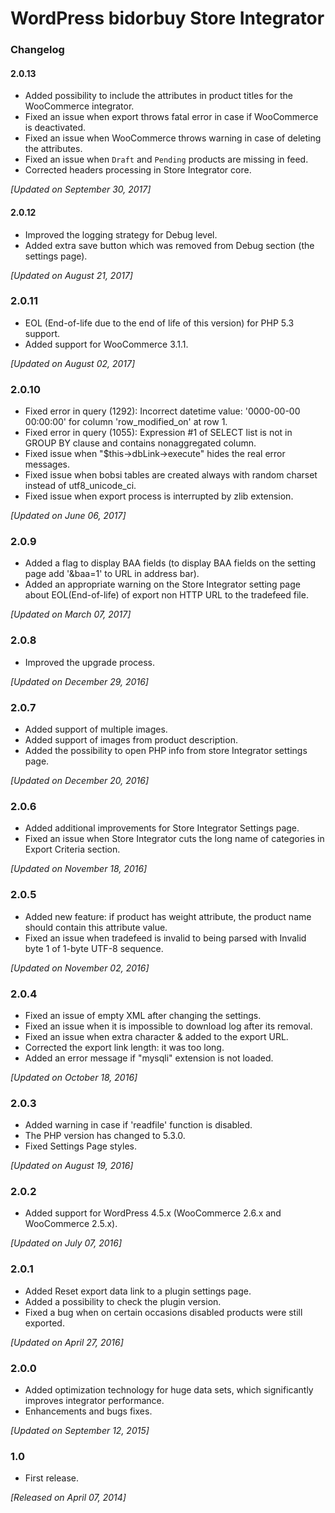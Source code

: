 # WordPress bidorbuy Store Integrator

### Changelog

#### 2.0.13
* Added possibility to include the attributes in product titles for the WooCommerce integrator.
* Fixed an issue when export throws fatal error in case if WooCommerce is deactivated.
* Fixed an issue when WooCommerce throws warning in case of deleting the attributes.
* Fixed an issue when `Draft` and `Pending` products are missing in feed.
* Corrected headers processing in Store Integrator core.

_[Updated on September 30, 2017]_

#### 2.0.12
* Improved the logging strategy for Debug level.
* Added extra save button which was removed from Debug section (the settings page).

_[Updated on August 21, 2017]_

### 2.0.11

* EOL (End-of-life due to the end of life of this version) for PHP 5.3 support.
* Added support for WooCommerce 3.1.1.

_[Updated on August 02, 2017]_

### 2.0.10

* Fixed error in query (1292): Incorrect datetime value: '0000-00-00 00:00:00' for column 'row_modified_on' at row 1.
* Fixed error in query (1055): Expression #1 of SELECT list is not in GROUP BY clause and contains nonaggregated column.
* Fixed issue when "$this->dbLink->execute" hides the real error messages.
* Fixed issue when bobsi tables are created always with random charset instead of utf8_unicode_ci.
* Fixed issue when export process is interrupted by zlib extension.

_[Updated on June 06, 2017]_

### 2.0.9

* Added a flag to display BAA fields (to display BAA fields on the setting page add '&baa=1' to URL in address bar).
* Added an appropriate warning on the Store Integrator setting page about EOL(End-of-life) of export non HTTP URL to the tradefeed file.

_[Updated on March 07, 2017]_

### 2.0.8

* Improved the upgrade process.

_[Updated on December 29, 2016]_

### 2.0.7

* Added support of multiple images.
* Added support of images from product description.
* Added the possibility to open PHP info from store Integrator settings page.

_[Updated on December 20, 2016]_

### 2.0.6

* Added additional improvements for Store Integrator Settings page.
* Fixed an issue when Store Integrator cuts the long name of categories in Export Criteria section.

_[Updated on November 18, 2016]_

### 2.0.5

* Added new feature: if product has weight attribute, the product name should contain this attribute value.
* Fixed an issue when tradefeed is invalid to being parsed with Invalid byte 1 of 1-byte UTF-8 sequence.

_[Updated on November 02, 2016]_

### 2.0.4

* Fixed an issue of empty XML after changing the settings.
* Fixed an issue when it is impossible to download log after its removal.
* Fixed an issue when extra character & added to the export URL.
* Corrected the export link length: it was too long.
* Added an error message if "mysqli" extension is not loaded.

_[Updated on October 18, 2016]_

### 2.0.3

* Added warning in case if 'readfile' function is disabled.
* The PHP version has changed to 5.3.0.
* Fixed Settings Page styles.

_[Updated on August 19, 2016]_

### 2.0.2

* Added support for WordPress 4.5.x (WooCommerce 2.6.x and WooCommerce 2.5.x).

_[Updated on July 07, 2016]_

### 2.0.1

* Added Reset export data link to a plugin settings page.
* Added a possibility to check the plugin version.
* Fixed a bug when on certain occasions disabled products were still exported.

_[Updated on April 27, 2016]_

### 2.0.0

* Added optimization technology for huge data sets, which significantly improves integrator performance.
* Enhancements and bugs fixes.

_[Updated on September 12, 2015]_

### 1.0

* First release.
 
_[Released on April 07, 2014]_
